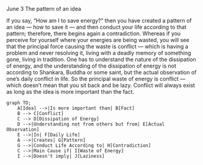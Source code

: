 June 3
The pattern of an idea

If you say, “How am I to save energy?” then you have created a pattern of an idea — how to save it — and then conduct your life according to that pattern; therefore, there begins again a contradiction. Whereas if you perceive for yourself where your energies are being wasted, you will see that the principal force causing the waste is conflict — which is having a problem and never resolving it, living with a deadly memory of something gone, living in tradition. One has to understand the nature of the dissipation of energy, and the understanding of the dissipation of energy is not according to Shankara, Buddha or some saint, but the actual observation of one’s daily conflict in life. So the principal waste of energy is conflict — which doesn’t mean that you sit back and be lazy. Conflict will always exist as long as the idea is more important than the fact.

```mermaid
graph TD;
    A[Idea] -->|Is more important than| B[Fact]
    B --> C[Conflict]
    C --> D[Dissipation of Energy]
    D -->|Understanding not from others but from| E[Actual Observation]
    E -->|In| F[Daily Life]
    A -->|Creates| G[Pattern]
    G -->|Conduct Life According to| H[Contradiction]
    C -->|Main Cause if| I[Waste of Energy]
    I -->|Doesn't imply| J[Laziness]
```